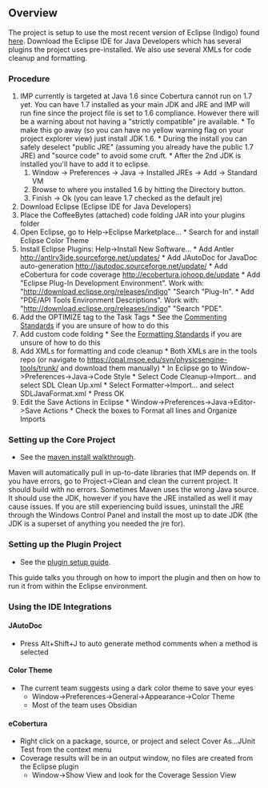 ## Overview ##
The project is setup to use the most recent version of Eclipse (Indigo) found [here](http://www.eclipse.org/downloads/).  Download the Eclipse IDE for Java Developers which has several plugins the project uses pre-installed.  We also use several XMLs for code cleanup and formatting.
### Procedure ###
  1. IMP currently is targeted at Java 1.6 since Cobertura cannot run on 1.7 yet. You can have 1.7 installed as your main JDK and JRE and IMP will run fine since the project file is set to 1.6 compliance.  However there will be a warning about not having a "strictly compatible" jre available.
    * To make this go away (so you can have no yellow warning flag on your project explorer view) just install JDK 1.6.
    * During the install you can safely deselect "public JRE" (assuming you already have the public 1.7 JRE) and "source code" to avoid some cruft.
    * After the 2nd JDK is installed you'll have to add it to eclipse.
      1. Window -> Preferences -> Java -> Installed JREs -> Add -> Standard VM
      1. Browse to where you installed 1.6 by hitting the Directory button.
      1. Finish -> Ok (you can leave 1.7 checked as the default jre)
  1. Download Eclipse (Eclipse IDE for Java Developers)
  1. Place the CoffeeBytes (attached) code folding JAR into your plugins folder
  1. Open Eclipse, go to Help->Eclipse Marketplace...
    * Search for and install Eclipse Color Theme
  1. Install Eclipse Plugins: Help->Install New Software...
    * Add Antler http://antlrv3ide.sourceforge.net/updates/
    * Add JAutoDoc for JavaDoc auto-generation http://jautodoc.sourceforge.net/update/
    * Add eCobertura for code coverage http://ecobertura.johoop.de/update
    * Add "Eclipse Plug-In Development Environment". Work with: "http://download.eclipse.org/releases/indigo" "Search "Plug-In".
    * Add "PDE/API Tools Environment Descriptions". Work with: "http://download.eclipse.org/releases/indigo" "Search "PDE".
  1. Add the OPTIMIZE tag to the Task Tags
    * See the [Commenting Standards](jmanual_CommentStandards.md) if you are unsure of how to do this
  1. Add custom code folding
    * See the [Formatting Standards](jmanual_FormattingStandards.md) if you are unsure of how to do this
  1. Add XMLs for formatting and code cleanup
    * Both XMLs are in the tools repo (or navigate to https://opal.msoe.edu/svn/physicsengine-tools/trunk/ and download them manually)
    * In Eclipse go to Window->Preferences->Java->Code Style
    * Select Code Cleanup->Import... and select SDL Clean Up.xml
    * Select Formatter->Import... and select SDLJavaFormat.xml
    * Press OK
  1. Edit the Save Actions in Eclipse
    * Window->Preferences->Java->Editor->Save Actions
    * Check the boxes to Format all lines and Organize Imports

### Setting up the Core Project ###

  * See the [maven install walkthrough](jmanual_MavenInstallWalkthrough.md).

Maven will automatically pull in up-to-date libraries that IMP depends on.  If you have errors, go to Project->Clean and clean the current project.  It should build with no errors.
Sometimes Maven uses the wrong Java source.  It should use the JDK, however if you have the JRE installed as well it may cause issues.  If you are still experiencing build issues, uninstall the JRE through the Windows Control Panel and install the most up to date JDK (the JDK is a superset of anything you needed the jre for).

### Setting up the Plugin Project ###

  * See the [plugin setup guide](jmanual_PluginSetup.md).

This guide talks you through on how to import the plugin and then on how to run it from within the Eclipse environment.


### Using the IDE Integrations ###
#### JAutoDoc ####
  * Press Alt+Shift+J to auto generate method comments when a method is selected
#### Color Theme ####
  * The current team suggests using a dark color theme to save your eyes
    * Window->Preferences->General->Appearance->Color Theme
    * Most of the team uses Obsidian
#### eCobertura ####
  * Right click on a package, source, or project and select Cover As...JUnit Test from the context menu
  * Coverage results will be in an output window, no files are created from the Eclipse plugin
    * Window->Show View and look for the Coverage Session View